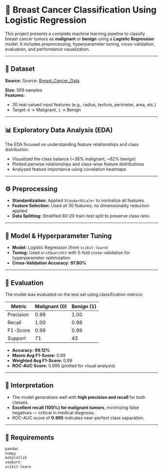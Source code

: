 # 🔬 Breast Cancer Classification Using Logistic Regression

This project presents a complete machine learning pipeline to classify breast cancer tumors as **malignant** or **benign** using a **Logistic Regression** model. It includes preprocessing, hyperparameter tuning, cross-validation, evaluation, and performance visualization.

---

## 📁 Dataset

**Source:** Source: [Breast_Cancer_Data](https://github.com/Sh1vam09/Machine-Learning-Projects/blob/main/Breast_Cancer_Classification/breast_cancer.csv)
 
**Size:** 569 samples  
**Features:**
- 30 real-valued input features (e.g., radius, texture, perimeter, area, etc.)
- Target: `0` → Malignant, `1` → Benign

---

## 📊 Exploratory Data Analysis (EDA)

The EDA focused on understanding feature relationships and class distribution:

- Visualized the class balance (~38% malignant, ~62% benign)
- Plotted pairwise relationships and class-wise feature distributions
- Analyzed feature importance using correlation heatmaps

---

## ⚙️ Preprocessing

- **Standardization:** Applied `StandardScaler` to normalize all features.
- **Feature Selection:** Used all 30 features; no dimensionality reduction applied.
- **Data Splitting:** Stratified 80-20 train-test split to preserve class ratio.

---

## 🧠 Model & Hyperparameter Tuning

- **Model:** Logistic Regression (from `scikit-learn`)
- **Tuning:** Used `GridSearchCV` with 5-fold cross-validation for hyperparameter optimization
- **Cross-Validation Accuracy:** **97.80%**

---

## 🧪 Evaluation

The model was evaluated on the test set using classification metrics:

| Metric        | Malignant (0) | Benign (1) |
|---------------|---------------|------------|
| Precision     | 0.99          | 1.00       |
| Recall        | 1.00          | 0.98       |
| F1-Score      | 0.99          | 0.99       |
| Support       | 71            | 43         |

- **Accuracy:** **99.12%**
- **Macro Avg F1-Score:** 0.99
- **Weighted Avg F1-Score:** 0.99
- **ROC-AUC Score:** 0.995 (plotted for visual analysis)

---

## 📌 Interpretation

- The model generalizes well with **high precision and recall** for both classes.
- **Excellent recall (100%) for malignant tumors**, minimizing false negatives — critical in medical diagnosis.
- ROC-AUC score of **0.995** indicates near-perfect class separation.

---

## 🧰 Requirements

```bash
pandas  
numpy  
matplotlib  
seaborn  
scikit-learn  

